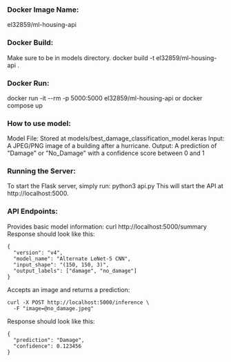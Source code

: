 <H3>Docker Image Name:</H3>
el32859/ml-housing-api

<H3>Docker Build:</H3>
Make sure to be in models directory.
docker build -t el32859/ml-housing-api .

<H3>Docker Run:</H3>
docker run -it --rm -p 5000:5000 el32859/ml-housing-api
or
docker compose up

<H3>How to use model:</H3>
Model File: Stored at models/best_damage_classification_model.keras
Input: A JPEG/PNG image of a building after a hurricane.
Output: A prediction of "Damage" or "No_Damage" with a confidence score between 0 and 1

<H3>Running the Server:</H3>
To start the Flask server, simply run: python3 api.py
This will start the API at http://localhost:5000.

<H3>API Endpoints:</H3>
Provides basic model information: curl http://localhost:5000/summary
Response should look like this:

```
{
  "version": "v4",
  "model_name": "Alternate LeNet-5 CNN",
  "input_shape": "(150, 150, 3)",
  "output_labels": ["damage", "no_damage"]
}
```

Accepts an image and returns a prediction: 
```
curl -X POST http://localhost:5000/inference \
  -F "image=@no_damage.jpeg"
```

Response should look like this:

```
{
  "prediction": "Damage",
  "confidence": 0.123456
}
```

